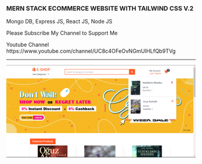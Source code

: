 <h3>MERN STACK ECOMMERCE WEBSITE WITH TAILWIND CSS V.2</h3>
<p>Mongo DB, Express JS, React JS, Node JS</p>
<p>Please Subscribe My Channel to Support Me</p>
<p>Youtube Channel https://www.youtube.com/channel/UC8c4OFeOvNGmUlHLfQb9TVg</p>
<hr>

<img src="screenShot.png" />
